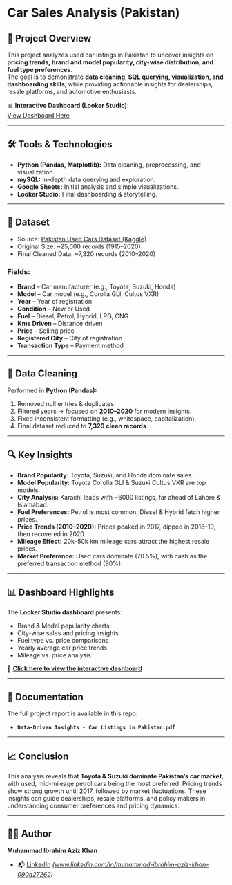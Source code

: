 # Car Sales Analysis (Pakistan)

## 📌 Project Overview
This project analyzes used car listings in Pakistan to uncover insights on **pricing trends, brand and model popularity, city-wise distribution, and fuel type preferences**.  
The goal is to demonstrate **data cleaning, SQL querying, visualization, and dashboarding skills**, while providing actionable insights for dealerships, resale platforms, and automotive enthusiasts.

📊 **Interactive Dashboard (Looker Studio):**  
[View Dashboard Here](https://lookerstudio.google.com/reporting/9e901a6a-6c2f-4462-91f9-df4038899924)

---

## 🛠 Tools & Technologies
- **Python (Pandas, Matplotlib):** Data cleaning, preprocessing, and visualization.  
- **mySQL:** In-depth data querying and exploration.  
- **Google Sheets:** Initial analysis and simple visualizations.  
- **Looker Studio:** Final dashboarding & storytelling.  

---

## 📂 Dataset
- Source: [Pakistan Used Cars Dataset (Kaggle)](https://www.kaggle.com/datasets/karimali/used-cars-data-pakistan)  
- Original Size: ~25,000 records (1915–2020)  
- Final Cleaned Data: ~7,320 records (2010–2020)  

### Fields:
- **Brand** – Car manufacturer (e.g., Toyota, Suzuki, Honda)  
- **Model** – Car model (e.g., Corolla GLI, Cultus VXR)  
- **Year** – Year of registration  
- **Condition** – New or Used  
- **Fuel** – Diesel, Petrol, Hybrid, LPG, CNG  
- **Kms Driven** – Distance driven  
- **Price** – Selling price  
- **Registered City** – City of registration  
- **Transaction Type** – Payment method  

---

## 🧹 Data Cleaning
Performed in **Python (Pandas):**
1. Removed null entries & duplicates.  
2. Filtered years → focused on **2010–2020** for modern insights.  
3. Fixed inconsistent formatting (e.g., whitespace, capitalization).  
4. Final dataset reduced to **7,320 clean records**.  

---

## 🔍 Key Insights
- **Brand Popularity:** Toyota, Suzuki, and Honda dominate sales.  
- **Model Popularity:** Toyota Corolla GLI & Suzuki Cultus VXR are top models.  
- **City Analysis:** Karachi leads with ~6000 listings, far ahead of Lahore & Islamabad.  
- **Fuel Preferences:** Petrol is most common; Diesel & Hybrid fetch higher prices.  
- **Price Trends (2010–2020):** Prices peaked in 2017, dipped in 2018–19, then recovered in 2020.  
- **Mileage Effect:** 20k–50k km mileage cars attract the highest resale prices.  
- **Market Preference:** Used cars dominate (70.5%), with cash as the preferred transaction method (90%).  

---

## 📊 Dashboard Highlights
The **Looker Studio dashboard** presents:  
- Brand & Model popularity charts  
- City-wise sales and pricing insights  
- Fuel type vs. price comparisons  
- Yearly average car price trends  
- Mileage vs. price analysis  

📌 **[Click here to view the interactive dashboard](https://lookerstudio.google.com/reporting/9e901a6a-6c2f-4462-91f9-df4038899924)**  

---

## 📑 Documentation
The full project report is available in this repo:  
- **`Data-Driven Insights - Car Listings in Pakistan.pdf`**  

---

## 📈 Conclusion
This analysis reveals that **Toyota & Suzuki dominate Pakistan’s car market**, with used, mid-mileage petrol cars being the most preferred. Pricing trends show strong growth until 2017, followed by market fluctuations. These insights can guide dealerships, resale platforms, and policy makers in understanding consumer preferences and pricing dynamics.

---

## 👨‍💻 Author
**Muhammad Ibrahim Aziz Khan**  
- 📬 [LinkedIn](#) *(www.linkedin.com/in/muhammad-ibrahim-aziz-khan-090a27262)*  

